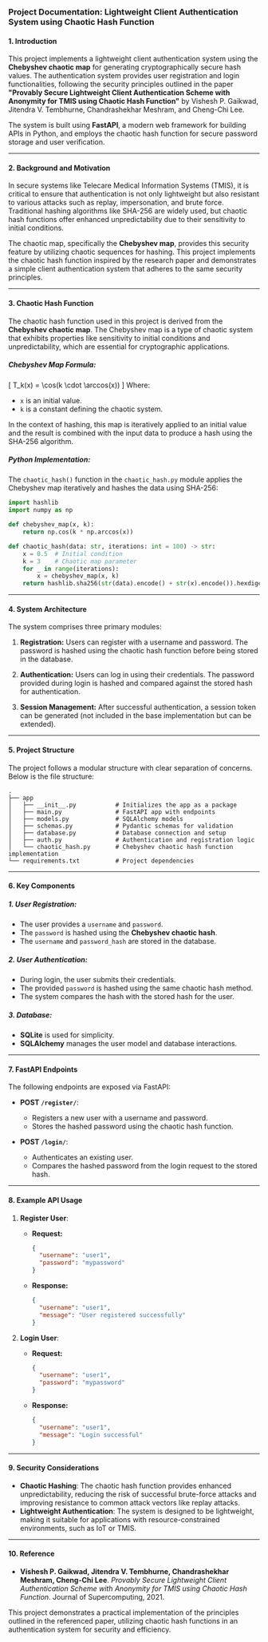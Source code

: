 ### **Project Documentation: Lightweight Client Authentication System using Chaotic Hash Function**

#### **1. Introduction**

This project implements a lightweight client authentication system using the **Chebyshev chaotic map** for generating cryptographically secure hash values. The authentication system provides user registration and login functionalities, following the security principles outlined in the paper **"Provably Secure Lightweight Client Authentication Scheme with Anonymity for TMIS using Chaotic Hash Function"** by Vishesh P. Gaikwad, Jitendra V. Tembhurne, Chandrashekhar Meshram, and Cheng-Chi Lee.

The system is built using **FastAPI**, a modern web framework for building APIs in Python, and employs the chaotic hash function for secure password storage and user verification.

---

#### **2. Background and Motivation**

In secure systems like Telecare Medical Information Systems (TMIS), it is critical to ensure that authentication is not only lightweight but also resistant to various attacks such as replay, impersonation, and brute force. Traditional hashing algorithms like SHA-256 are widely used, but chaotic hash functions offer enhanced unpredictability due to their sensitivity to initial conditions.

The chaotic map, specifically the **Chebyshev map**, provides this security feature by utilizing chaotic sequences for hashing. This project implements the chaotic hash function inspired by the research paper and demonstrates a simple client authentication system that adheres to the same security principles.

---

#### **3. Chaotic Hash Function**

The chaotic hash function used in this project is derived from the **Chebyshev chaotic map**. The Chebyshev map is a type of chaotic system that exhibits properties like sensitivity to initial conditions and unpredictability, which are essential for cryptographic applications.

##### **Chebyshev Map Formula:**
\[
T_k(x) = \cos(k \cdot \arccos(x))
\]
Where:
- `x` is an initial value.
- `k` is a constant defining the chaotic system.

In the context of hashing, this map is iteratively applied to an initial value and the result is combined with the input data to produce a hash using the SHA-256 algorithm.

##### **Python Implementation:**
The `chaotic_hash()` function in the `chaotic_hash.py` module applies the Chebyshev map iteratively and hashes the data using SHA-256:
```python
import hashlib
import numpy as np

def chebyshev_map(x, k):
    return np.cos(k * np.arccos(x))

def chaotic_hash(data: str, iterations: int = 100) -> str:
    x = 0.5  # Initial condition
    k = 3    # Chaotic map parameter
    for _ in range(iterations):
        x = chebyshev_map(x, k)
    return hashlib.sha256(str(data).encode() + str(x).encode()).hexdigest()
```

---

#### **4. System Architecture**

The system comprises three primary modules:

1. **Registration:** Users can register with a username and password. The password is hashed using the chaotic hash function before being stored in the database.
   
2. **Authentication:** Users can log in using their credentials. The password provided during login is hashed and compared against the stored hash for authentication.

3. **Session Management:** After successful authentication, a session token can be generated (not included in the base implementation but can be extended).

---

#### **5. Project Structure**

The project follows a modular structure with clear separation of concerns. Below is the file structure:

```
.
├── app
│   ├── __init__.py           # Initializes the app as a package
│   ├── main.py               # FastAPI app with endpoints
│   ├── models.py             # SQLAlchemy models
│   ├── schemas.py            # Pydantic schemas for validation
│   ├── database.py           # Database connection and setup
│   ├── auth.py               # Authentication and registration logic
│   └── chaotic_hash.py       # Chebyshev chaotic hash function implementation
└── requirements.txt          # Project dependencies
```

---

#### **6. Key Components**

##### **1. User Registration:**
- The user provides a `username` and `password`.
- The `password` is hashed using the **Chebyshev chaotic hash**.
- The `username` and `password_hash` are stored in the database.

##### **2. User Authentication:**
- During login, the user submits their credentials.
- The provided `password` is hashed using the same chaotic hash method.
- The system compares the hash with the stored hash for the user.

##### **3. Database:**
- **SQLite** is used for simplicity.
- **SQLAlchemy** manages the user model and database interactions.

---

#### **7. FastAPI Endpoints**

The following endpoints are exposed via FastAPI:

- **POST `/register/`**:
  - Registers a new user with a username and password.
  - Stores the hashed password using the chaotic hash function.

- **POST `/login/`**:
  - Authenticates an existing user.
  - Compares the hashed password from the login request to the stored hash.

---

#### **8. Example API Usage**

1. **Register User**:
   - **Request:**
     ```json
     {
       "username": "user1",
       "password": "mypassword"
     }
     ```
   - **Response:**
     ```json
     {
       "username": "user1",
       "message": "User registered successfully"
     }
     ```

2. **Login User**:
   - **Request:**
     ```json
     {
       "username": "user1",
       "password": "mypassword"
     }
     ```
   - **Response:**
     ```json
     {
       "username": "user1",
       "message": "Login successful"
     }
     ```

---

#### **9. Security Considerations**

- **Chaotic Hashing**: The chaotic hash function provides enhanced unpredictability, reducing the risk of successful brute-force attacks and improving resistance to common attack vectors like replay attacks.
- **Lightweight Authentication**: The system is designed to be lightweight, making it suitable for applications with resource-constrained environments, such as IoT or TMIS.

---

#### **10. Reference**

- **Vishesh P. Gaikwad, Jitendra V. Tembhurne, Chandrashekhar Meshram, Cheng-Chi Lee**. *Provably Secure Lightweight Client Authentication Scheme with Anonymity for TMIS using Chaotic Hash Function*. Journal of Supercomputing, 2021.

This project demonstrates a practical implementation of the principles outlined in the referenced paper, utilizing chaotic hash functions in an authentication system for security and efficiency.
